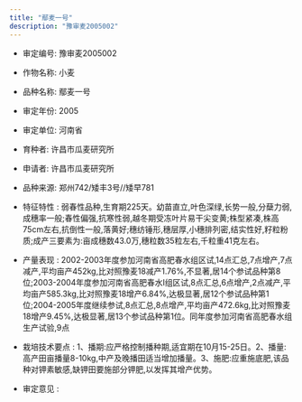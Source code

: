 ```yaml
---
title: "鄢麦一号"
description: "豫审麦2005002"
---
```

* 审定编号:  豫审麦2005002

*  作物名称:  小麦

*  品种名称:  鄢麦一号

*  审定年份:  2005

*  审定单位:  河南省

* 育种者:  许昌市瓜麦研究所

*  申请者:  许昌市瓜麦研究所

*  品种来源:  郑州742/矮丰3号//矮早781

*  特征特性 : 
弱春性品种,生育期225天。幼苗直立,叶色深绿,长势一般,分蘖力弱,成穗率一般;春性偏强,抗寒性弱,越冬期受冻叶片易干尖变黄;株型紧凑,株高75cm左右,抗倒性一般,落黄好;穗纺锤形,穗层厚,小穗排列密,结实性好,籽粒粉质;成产三要素为:亩成穗数43.0万,穗粒数35粒左右,千粒重41克左右。
 
*  产量表现 : 
2002-2003年度参加河南省高肥春水组区试,14点汇总,7点增产,7点减产,平均亩产452kg,比对照豫麦18减产1.76%,不显著,居14个参试品种第8位;2003-2004年度参加河南省高肥春水Ⅰ组区试,8点汇总,6点增产,2点减产,平均亩产585.3kg,比对照豫麦18增产6.84%,达极显著,居12个参试品种第1位;2004-2005年度继续参试,8点汇总,8点增产,平均亩产472.6kg,比对照豫麦18增产9.45%,达极显著,居13个参试品种第1位。同年度参加河南省高肥春水组生产试验,9点

*  栽培技术要点 : 
1、播期:应严格控制播种期,适宜期在10月15-25日。2、播量:高产田亩播量8-10kg,中产及晚播田适当增加播量。3、施肥:应重施底肥,该品种对钾素敏感,缺钾田要施部分钾肥,以发挥其增产优势。

*  审定意见 : 

